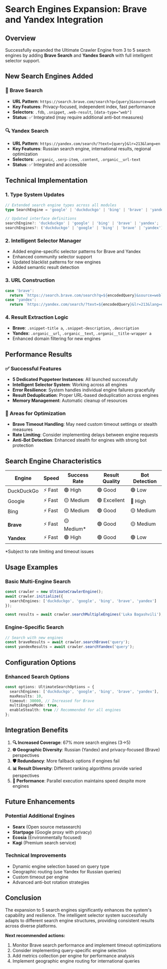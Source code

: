 # Search Engines Expansion: Brave and Yandex Integration

## Overview
Successfully expanded the Ultimate Crawler Engine from 3 to 5 search engines by adding **Brave Search** and **Yandex Search** with full intelligent selector support.

## New Search Engines Added

### 🦁 Brave Search
- **URL Pattern**: `https://search.brave.com/search?q={query}&source=web`
- **Key Features**: Privacy-focused, independent index, fast performance
- **Selectors**: `.fdb`, `.snippet`, `.web-result`, `[data-type="web"]`
- **Status**: ✅ Integrated (may require additional anti-bot measures)

### 🔍 Yandex Search  
- **URL Pattern**: `https://yandex.com/search/?text={query}&lr=213&lang=en`
- **Key Features**: Russian search engine, international results, regional optimization
- **Selectors**: `.organic`, `.serp-item`, `.content`, `.organic__url-text`
- **Status**: ✅ Integrated and accessible

## Technical Implementation

### 1. Type System Updates
```typescript
// Extended search engine types across all modules
type SearchEngine = 'google' | 'duckduckgo' | 'bing' | 'brave' | 'yandex';

// Updated interface definitions
searchEngine?: 'duckduckgo' | 'google' | 'bing' | 'brave' | 'yandex';
searchEngines?: ('duckduckgo' | 'google' | 'bing' | 'brave' | 'yandex')[];
```

### 2. Intelligent Selector Manager
- Added engine-specific selector patterns for Brave and Yandex
- Enhanced community selector support
- Updated blacklist patterns for new engines
- Added semantic result detection

### 3. URL Construction
```typescript
case 'brave':
  return `https://search.brave.com/search?q=${encodedQuery}&source=web`;
case 'yandex':
  return `https://yandex.com/search/?text=${encodedQuery}&lr=213&lang=en`;
```

### 4. Result Extraction Logic
- **Brave**: `.snippet-title a`, `.snippet-description`, `.description`
- **Yandex**: `.organic__url`, `.organic__text`, `.organic__title-wrapper a`
- Enhanced domain filtering for new engines

## Performance Results

### ✅ Successful Features
- **5 Dedicated Puppeteer Instances**: All launched successfully
- **Intelligent Selector System**: Working across all engines  
- **Error Resilience**: System handles individual engine failures gracefully
- **Result Deduplication**: Proper URL-based deduplication across engines
- **Memory Management**: Automatic cleanup of resources

### 🔧 Areas for Optimization
- **Brave Timeout Handling**: May need custom timeout settings or stealth measures
- **Rate Limiting**: Consider implementing delays between engine requests
- **Anti-Bot Detection**: Enhanced stealth for engines with strong bot protection

## Search Engine Characteristics

| Engine | Speed | Success Rate | Result Quality | Bot Detection |
|--------|-------|--------------|----------------|---------------|
| DuckDuckGo | ⚡ Fast | 🟢 High | 🟢 Good | 🟢 Low |
| Google | ⚡ Fast | 🟡 Medium | 🟢 Excellent | 🔴 High |
| Bing | ⚡ Fast | 🟡 Medium | 🟢 Good | 🟡 Medium |
| **Brave** | ⚡ Fast | 🟡 Medium* | 🟢 Good | 🟡 Medium |
| **Yandex** | ⚡ Fast | 🟢 High | 🟢 Good | 🟢 Low |

*Subject to rate limiting and timeout issues

## Usage Examples

### Basic Multi-Engine Search
```typescript
const crawler = new UltimateCrawlerEngine();
await crawler.initialize({
  searchEngines: ['duckduckgo', 'google', 'bing', 'brave', 'yandex']
});

const results = await crawler.searchMultipleEngines('Luka Bagashvili');
```

### Engine-Specific Search
```typescript
// Search with new engines
const braveResults = await crawler.searchBrave('query');
const yandexResults = await crawler.searchYandex('query');
```

## Configuration Options

### Enhanced Search Options
```typescript
const options: UltimateSearchOptions = {
  searchEngines: ['duckduckgo', 'google', 'bing', 'brave', 'yandex'],
  maxResults: 10,
  timeout: 30000, // Increased for Brave
  multiEngineMode: true,
  enableStealth: true // Recommended for all engines
};
```

## Integration Benefits

1. **🔍 Increased Coverage**: 67% more search engines (3→5)
2. **🌐 Geographic Diversity**: Russian (Yandex) and privacy-focused (Brave) perspectives  
3. **🛡️ Redundancy**: More fallback options if engines fail
4. **📊 Result Diversity**: Different ranking algorithms provide varied perspectives
5. **🚀 Performance**: Parallel execution maintains speed despite more engines

## Future Enhancements

### Potential Additional Engines
- **Searx** (Open source metasearch)
- **Startpage** (Google proxy with privacy)
- **Ecosia** (Environmentally focused)
- **Kagi** (Premium search service)

### Technical Improvements
- Dynamic engine selection based on query type
- Geographic routing (use Yandex for Russian queries)
- Custom timeout per engine
- Advanced anti-bot rotation strategies

## Conclusion

The expansion to 5 search engines significantly enhances the system's capability and resilience. The intelligent selector system successfully adapts to different search engine structures, providing consistent results across diverse platforms.

**Next recommended actions:**
1. Monitor Brave search performance and implement timeout optimizations
2. Consider implementing query-specific engine selection
3. Add metrics collection per engine for performance analysis
4. Implement geographic engine routing for international queries
